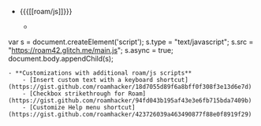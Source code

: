 - {{{[[roam/js]]}}}
    - ```javascript

var s = document.createElement('script');
	s.type = "text/javascript";
  	s.src =  "https://roam42.glitch.me/main.js";
  	s.async = true;
document.body.appendChild(s);
```
- **Customizations with additional roam/js scripts**
    - [Insert custom text with a keyboard shortcut](https://gist.github.com/roamhacker/18d7055d89f6a8bff0f308f3e13d6e7d)
    - [Checkbox strikethrough for Roam](https://gist.github.com/roamhacker/94fd043b195af43e3e6fb715bda7409b)
    - [Customize Help menu shortcut](https://gist.github.com/roamhacker/423726039a463490877f88e0f8919f29)
